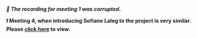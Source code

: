 ***📢 The recording for meeting 1 was corrupted.***


**❗ Meeting 4, when introducing Sofiane Laleg to the project is very similar. Please [click here](https://github.com/zominy/ioc-scanner-project/blob/main/meetings/meeting4.md) to view.**
